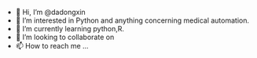 - 👋 Hi, I’m @dadongxin
- 👀 I’m interested in Python and anything concerning medical automation.
- 🌱 I’m currently learning python,R.
- 💞️ I’m looking to collaborate on 
- 📫 How to reach me ...

<!---
dadongxin/dadongxin is a ✨ special ✨ repository because its `README.md` (this file) appears on your GitHub profile.
You can click the Preview link to take a look at your changes.
--->
